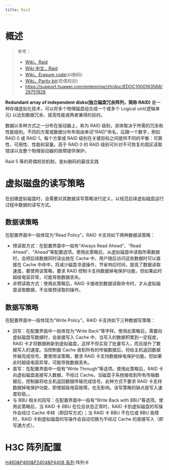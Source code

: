 ```yaml
---
title: Raid
---
```


# 概述

> 参考：
> - [Wiki，Raid](https://en.wikipedia.org/wiki/RAID)
> - [Wiki 中文，Raid](https://zh.wikipedia.org/wiki/RAID)
> - [Wiki，Erasure code](https://en.wikipedia.org/wiki/Erasure_code)(纠删码)
> - [Wiki，Parity bit](https://en.wikipedia.org/wiki/Parity_bit)(奇偶校验)
> - <https://support.huawei.com/enterprise/zh/doc/EDOC1000163568/26751928>

**Redundant array of independent disks(独立磁盘冗余阵列，简称 RAID)** 是一种存储虚拟化技术，可以将多个物理磁盘组合成一个或多个 Logical unit(逻辑单元) 以达到数据冗余、提高性能或两者兼得的目的。

数据以多种方式之一分布在驱动器上，称为 RAID 级别，具体取决于所需的冗余和性能级别。不同的方案或数据分布布局由单词“RAID”命名，后跟一个数字，例如 RAID 0 或 RAID 1。每个方案或 RAID 级别在关键目标之间提供不同的平衡：可靠性、可用性、性能和容量。高于 RAID 0 的 RAID 级别可针对不可恢复的扇区读取错误以及整个物理驱动器的故障提供保护。

Raid 5 等的奇偶校验机制，是纠删码的最佳实践

# 虚拟磁盘的读写策略

在创建虚拟磁盘时，会需要对其数据读写策略进行定义，以规范后续虚拟磁盘运行过程中数据的读写方式。

## 数据读策略

在配置界面中一般体现为“Read Policy”。RAID 卡支持如下两种数据读策略：

- 预读取方式：在配置界面中一般有“Always Read Ahead”、“Read Ahead”、“Ahead”等配置选项。使用此策略后，从虚拟磁盘中读取所需数据时，会把后续数据同时读出放在 Cache 中，用户随后访问这些数据时可以直接在 Cache 中命中，将减少磁盘寻道操作，节省响应时间，提高了数据读取速度。要使用该策略，要求 RAID 控制卡支持数据掉电保护功能，但如果此时超级电容异常，可能导致数据丢失。
- 非预读取方式：使用此策略后，RAID 卡接收到数据读取命令时，才从虚拟磁盘读取数据，不会做预读取的操作。

## 数据写策略

在配置界面中一般体现为“Write Policy”。RAID 卡支持如下三种数据写策略：

- 回写：在配置界面中一般体现为“Write Back”等字样。使用此策略后，需要向虚拟磁盘写数据时，会直接写入 Cache 中，当写入的数据积累到一定程度，RAID 卡才将数据刷新到虚拟磁盘，这样不但实现了批量写入，而且提升了数据写入的速度。当控制器 Cache 收到所有的传输数据后，将给主机返回数据传输完成信号。要使用该策略，要求 RAID 卡支持数据掉电保护功能，但如果此时超级电容异常，可能导致数据丢失。
- 直写：在配置界面中一般有“Write Through”等选项。使用此策略后，RAID 卡向虚拟磁盘直接写入数据，不经过 Cache。当磁盘子系统接收到所有传输数据后，控制器将给主机返回数据传输完成信号。此种方式不要求 RAID 卡支持数据掉电保护功能，即使超级电容故障，也无影响。该写策略的缺点是写入速度较低。。
- 与 BBU 相关的回写：在配置界面中一般有“Write Back with BBU”等选项。使用此策略后，当 RAID 卡 BBU 在位且状态正常时，RAID 卡到虚拟磁盘的写操作会经过 Cache 中转（即回写方式）；当 RAID 卡 BBU 不在位或 BBU 故障时，RAID 卡到虚拟磁盘的写操作会自动切换为不经过 Cache 的直接写入（即写通方式）。

# H3C 阵列配置

[H460&P460&P2404&P4408 系列](http://www.h3c.com/cn/d_202201/1526857_30005_0.htm#_Toc92721209) 阵列卡
